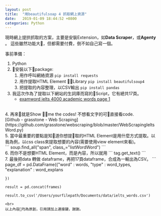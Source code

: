 ```yaml
---
layout: post
title:  "用beautifulsoap 4 抓取網上資源"
date:   2019-01-09 18:44:52 +0800
categories: Python
---
```


現時網上提拱抓取的方案，主要是安裝Extension，如**Data Scraper**，或**Agenty** 。 這些雖然功能大，但都需要付費，倒不如自己寫一個。

事前準備：
1. Python<br>
2. 安裝以下package:
   1.  用作呼叫網絡資源
       ```pip install requests```
   2.  用作提取HTML Element Library
       ```pip install beautifulsoup4```
   3.  把提取的內容整理，以CSV輸出
       ```pip install pandas```<br>
3.  我這次作為了提取以下網站的生詞庫而寫的Script，它有總共17頁。<br>
     * [examword ielts 4000 academic words page 1](https://www.examword.com/ielts-list/4000-academic-word-1?la=en)
<br>
4. 再來就是Show me the codes! 不想看文字的可直接看code.<br> 
[Github - grasstone - Web Scraping](https://github.com/grasstone/webscraping/blob/master/WebScrapingIeltsWord.py)  
<br>
5. 當中最重要的要點是知道你想提取的HTML Element是用什麼方式提取。以我為例，以css class來提取想要的內容(需要使用view element來看)。
<br>
```
soup.find_all("span", class_="listWordWord")
```
<br>
6. 而你不是想要HTML Element，而是內容，所以就用
```
tag.get_text()
```
<br>
7. 最後把data 轉做 dataframe，再把17頁dataframe，合成為一輸出為CSV。
```
    page_df = pd.DataFrame({"word" : words,
                            "type" : word_types,
                            "explanation" : word_explans

    })

    result = pd.concat(frames)

    result.to_csv('/Users/yourfilepath/Documents/data/ielts_words.csv')
```
<br>
以上內容均為原創，引用請加上連接鍵，謝謝。